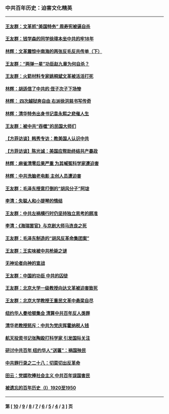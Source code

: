 ### 中共百年历史：迫害文化精英
---
#### [王友群：文革抓“美国特务” 周寿宪被逼自杀](../../pages/nf1176111/n14089941.md) 
#### [王友群：钱学森的同学徐璋本坐中共的牢18年](../../pages/nf1176111/n14089123.md) 
#### [林辉：文革震惊中南海的两张反毛反共传单（下）](../../pages/nf1176111/n14076376.md) 
#### [王友群：“两弹一星”功臣赵九章为何自杀？](../../pages/nf1176111/n14059162.md) 
#### [王友群：火箭材料专家姚桐斌文革被活活打死](../../pages/nf1176111/n14048805.md) 
#### [林辉：胡适信了中共的 侄子次子下场惨](../../pages/nf1176111/n14019760.md) 
#### [林辉： 四次越狱奔自由 右派徐洪慈书写传奇](../../pages/nf1176111/n14010438.md) 
#### [林辉：清华特务出身书记袁永熙之悲催人生](../../pages/nf1176111/n13997413.md) 
#### [王友群：被中共“吞噬”的民国大师们](../../pages/nf1176111/n13942620.md) 
#### [【方菲访谈】韩秀专访：教美国人认识中共](../../pages/nf1176111/n13821310.md) 
#### [【方菲访谈】陈光诚：美国应帮助终结共产暴政](../../pages/nf1176111/n13759521.md) 
#### [林辉：麻雀清零后果严重 为其喊冤科学家遭迫害](../../pages/nf1176111/n13746900.md) 
#### [林辉：中共洗脑老电影 主创人员遭迫害](../../pages/nf1176111/n13699437.md) 
#### [王友群：毛泽东授意打倒的“胡风分子”阿垅](../../pages/nf1176111/n13592541.md) 
#### [李清：失聪人和小提琴的情结](../../pages/nf1176111/n13459280.md) 
#### [王友群：中共左祸横行时仍坚持独立思考的顾准](../../pages/nf1176111/n13444722.md) 
#### [李清：《海瑞罢官》与京剧大师马连良之死](../../pages/nf1176111/n13412316.md) 
#### [王友群：毛泽东制造的“胡风反革命集团案”](../../pages/nf1176111/n13324909.md) 
#### [王友群：王实味被中共枪毙之谜](../../pages/nf1176111/n13307502.md) 
#### [无神论者向神的宣战](../../pages/nf1176111/n13281535.md) 
#### [王友群：中国的功臣 中共的囚徒](../../pages/nf1176111/n13291790.md) 
#### [王友群：北京大学一级教授向达文革被迫害致死](../../pages/nf1176111/n13150966.md) 
#### [王友群：北京大学教授王重民文革中悬梁自尽](../../pages/nf1176111/n13084645.md) 
#### [纽约华人曼哈顿集会 清算中共百年反人类罪](../../pages/nf1176111/n13084157.md) 
#### [清华老教授怒斥：中共为党庆挥霍纳税人钱](../../pages/nf1176111/n13071430.md) 
#### [航天投资书记张陶殴打科学家 引发国际关注](../../pages/nf1176111/n13069132.md) 
#### [研讨中共百年 纽约华人“送匾”：祸国殃民](../../pages/nf1176111/n13057367.md) 
#### [中共罪行录之二十八：切菜切出反革命](../../pages/nf1176111/n13030600.md) 
#### [田云：党媒吹捧社会主义 中共百年误国害民](../../pages/nf1176111/n13006682.md) 
#### [被遗忘的百年历史（I）1920至1950](../../pages/nf1176111/n12986411.md) 

---
#### 第 [ [10](./10.md) / [9](./9.md) / [8](./8.md) / [7](./7.md) / [6](./6.md) / [5](./5.md) / [4](./4.md) / [3](./3.md) ] 页
